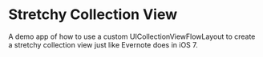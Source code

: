 Stretchy Collection View
=============
A demo app of how to use a custom UICollectionViewFlowLayout to create a stretchy collection view just like Evernote does in iOS 7.
